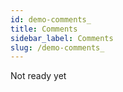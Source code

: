 ```yaml
---
id: demo-comments_
title: Comments
sidebar_label: Comments
slug: /demo-comments_
---
```


Not ready yet
